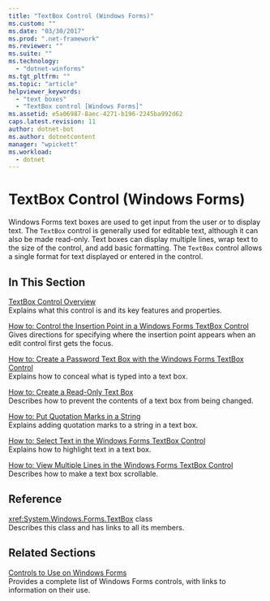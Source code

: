 ```yaml
---
title: "TextBox Control (Windows Forms)"
ms.custom: ""
ms.date: "03/30/2017"
ms.prod: ".net-framework"
ms.reviewer: ""
ms.suite: ""
ms.technology: 
  - "dotnet-winforms"
ms.tgt_pltfrm: ""
ms.topic: "article"
helpviewer_keywords: 
  - "text boxes"
  - "TextBox control [Windows Forms]"
ms.assetid: e5a06987-8aec-4271-b196-2245ba992d62
caps.latest.revision: 11
author: dotnet-bot
ms.author: dotnetcontent
manager: "wpickett"
ms.workload: 
  - dotnet
---
```

# TextBox Control (Windows Forms)
Windows Forms text boxes are used to get input from the user or to display text. The `TextBox` control is generally used for editable text, although it can also be made read-only. Text boxes can display multiple lines, wrap text to the size of the control, and add basic formatting. The `TextBox` control allows a single format for text displayed or entered in the control.  
  
## In This Section  
 [TextBox Control Overview](../../../../docs/framework/winforms/controls/textbox-control-overview-windows-forms.md)  
 Explains what this control is and its key features and properties.  
  
 [How to: Control the Insertion Point in a Windows Forms TextBox Control](../../../../docs/framework/winforms/controls/how-to-control-the-insertion-point-in-a-windows-forms-textbox-control.md)  
 Gives directions for specifying where the insertion point appears when an edit control first gets the focus.  
  
 [How to: Create a Password Text Box with the Windows Forms TextBox Control](../../../../docs/framework/winforms/controls/how-to-create-a-password-text-box-with-the-windows-forms-textbox-control.md)  
 Explains how to conceal what is typed into a text box.  
  
 [How to: Create a Read-Only Text Box](../../../../docs/framework/winforms/controls/how-to-create-a-read-only-text-box-windows-forms.md)  
 Describes how to prevent the contents of a text box from being changed.  
  
 [How to: Put Quotation Marks in a String](../../../../docs/framework/winforms/controls/how-to-put-quotation-marks-in-a-string-windows-forms.md)  
 Explains adding quotation marks to a string in a text box.  
  
 [How to: Select Text in the Windows Forms TextBox Control](../../../../docs/framework/winforms/controls/how-to-select-text-in-the-windows-forms-textbox-control.md)  
 Explains how to highlight text in a text box.  
  
 [How to: View Multiple Lines in the Windows Forms TextBox Control](../../../../docs/framework/winforms/controls/how-to-view-multiple-lines-in-the-windows-forms-textbox-control.md)  
 Describes how to make a text box scrollable.  
  
## Reference  
 <xref:System.Windows.Forms.TextBox> class  
 Describes this class and has links to all its members.  
  
## Related Sections  
 [Controls to Use on Windows Forms](../../../../docs/framework/winforms/controls/controls-to-use-on-windows-forms.md)  
 Provides a complete list of Windows Forms controls, with links to information on their use.
